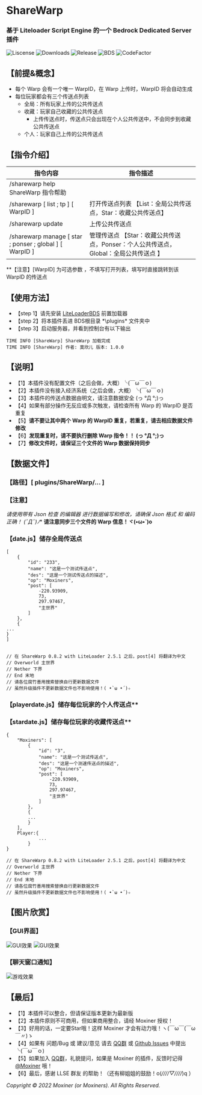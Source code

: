 # ShareWarp
### 基于 Liteloader Script Engine 的一个 Bedrock Dedicated Server 插件
![Liscense](https://img.shields.io/github/license/Moxiner/ShareWarp)
![Downloads](https://img.shields.io/github/downloads/Moxiner/ShareWarp/total)
![Release](https://img.shields.io/github/v/release/Moxiner/ShareWarp)
![BDS](https://img.shields.io/badge/support--LLSE--version-Newest-red)
![CodeFactor](https://www.codefactor.io/repository/github/Moxiner/ShareWarp/badge)  

## 【前提&概念】
* 每个 Warp 会有一个唯一 WarpID，在 Warp 上传时，WarpID 将会自动生成
* 每位玩家都会有三个传送点列表
  * 全局：所有玩家上传的公共传送点
  * 收藏：玩家自己收藏的公共传送点
    * 上传传送点时，传送点只会出现在个人公共传送中，不会同步到收藏公共传送点
  * 个人：玩家自己上传的公共传送点

## 【指令介绍】
| 指令内容|	指令描述
----|----|
|/sharewarp help	ShareWarp 指令帮助
|/sharewarp \[ list ; tp ] \[ WarpID ] |打开传送点列表 【List：全局公共传送点，Star：收藏公共传送点】
|/sharewarp update |上传公共传送点
|/sharewarp manage \[ star ; ponser ; global ] \[ WarpID ]	|管理传送点 【Star：收藏公共传送点，Ponser：个人公共传送点，Global：全局公共传送点 】
**【注意】\[WarpID] 为可选参数 ，不填写打开列表，填写时直接跳转到该 WarpID 的传送点

## 【使用方法】
* 【step 1】请先安装 [LiteLoaderBDS](https://github.com/LiteLDev/LiteLoaderBDS) 前置加载器
* 【step 2】将本插件丢进 BDS根目录 *\plugins\* 文件夹中
* 【step 3】启动服务器，并看到控制台有以下输出
```
TIME INFO [ShareWarp] ShareWarp 加载完成
TIME INFO [ShareWarp] 作者: 莫欣儿 版本: 1.0.0
```

## 【说明】
* 【1】本插件没有配置文件（之后会做，大概）╰(￣ω￣ｏ)
* 【2】本插件没有接入经济系统（之后会做，大概）╰(￣ω￣ｏ)
* 【3】本插件的传送点数据由明文，请注意数据安全 (っ °Д °;)っ
* 【4】如果有部分操作无反应或多次触发，请检查所有 Warp 的 WarpID 是否重复
* 【5】**请不要让其中两个 Warp 的 WarpID 重复，若重复，请去相应数据文件修改**
* 【6】**发现重复时，请不要执行删除 Warp 指令！！ (っ °Д °;)っ**
* 【7】**修改文件时，请保证三个文件的 Warp 数据保持同步**

## 【数据文件】
### 【路径】\[ plugins/ShareWarp/... ]
### 【注意】
**请使用带有 Json 检查 的编辑器 进行数据编写和修改，请确保 Json 格式 和 编码 正确！ (ﾟДﾟ*)ﾉ**
**请注意同步三个文件的 Warp 信息！ヾ(•ω•`)o**
### 【date.js】储存全局传送点
```
[
    {
        "id": "233",
        "name": "这是一个测试传送点",
        "des": "这是一个测试传送点的描述",
        "op": "Moxiners",
        "post": [
            -220.93909,
            73,
            297.97467,
            "主世界"
        ]
    },
    {
...
}
]


// 在 ShareWarp 0.8.2 with LiteLoader 2.5.1 之后，post[4] 将翻译为中文
// Overworld 主世界
// Nether 下界
// End 末地
// 请各位腐竹善用搜索替换自行更新数据文件
// 虽然升级插件不更新数据文件也不影响使用！( •̀ ω •́ )✧
```
### 【playerdate.js】储存每位玩家的个人传送点**
### 【stardate.js】储存每位玩家的收藏传送点**
```
{
    "Moxiners": [
        {
            "id": "3",
            "name": "这是一个测试传送点",
            "des": "这是一个测速传送点的描述",
            "op": "Moxiners",
            "post": [
                -220.93909,
                73,
                297.97467,
                "主世界"
            ]
        },
        {
        ...
        }
    ],
    Player:{
            ...
        }
}

// 在 ShareWarp 0.8.2 with LiteLoader 2.5.1 之后，post[4] 将翻译为中文
// Overworld 主世界
// Nether 下界
// End 末地
// 请各位腐竹善用搜索替换自行更新数据文件
// 虽然升级插件不更新数据文件也不影响使用！( •̀ ω •́ )✧
```

## 【图片欣赏】
### 【GUI界面】
![GUI效果](https://www.minebbs.com/attachments/png.28611/)
![GUI效果](https://www.minebbs.com/attachments/png.28612/)

### 【聊天窗口通知】
![游戏效果](https://www.minebbs.com/attachments/png.28613/)

## 【最后】
* 【1】本插件可以整合，但请保证版本更新为最新版
* 【2】本插件原则不可商用，但如果商用整合，请经 Moxiner 授权！
* 【3】好用的话，一定要Star哦！这样 Moxiner 才会有动力哦！ヽ(￣ω￣(￣ω￣〃)ゝ
* 【4】如果有 问题/Bug 或 建议/意见 请去 [QQ群](https://jq.qq.com/?_wv=1027&k=CRO8Gw4C) 或 [Github Issues](https://github.com/Moxiner/ShareWarp/issues) 中提出 ╰(￣ω￣ｏ)
* 【5】如果加入 [QQ群](https://jq.qq.com/?_wv=1027&k=CRO8Gw4C)，礼貌提问，如果是 Moxiner 的插件，反馈时记得 [@Moxiner](https://github.com/Moxiner) 哦！
* 【6】最后，感谢 LLSE 群友 的帮助！（还有柳姐姐的鼓励！o(*////▽////*)q ）

*Copyright © 2022 Moxiner (or Moxiners). All Rights Reserved.*
